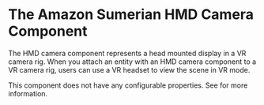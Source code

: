 # The Amazon Sumerian HMD Camera Component<a name="entities-hmdcamera"></a>

The HMD camera component represents a head mounted display in a VR camera rig\. When you attach an entity with an HMD camera component to a VR camera rig, users can use a VR headset to view the scene in VR mode\.

This component does not have any configurable properties\. See  for more information\.